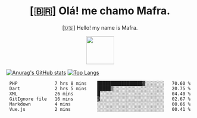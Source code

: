 
<!--Titulo-->           
<h1 align="center">
 [🇧🇷] Olá! me chamo Mafra.
</h1>
<p align="center">
 [🇺🇸] Hello! my name is Mafra.
</p>
<p align="center">
<img src="https://media3.giphy.com/media/hu9xj9UtxpoY3oytsh/giphy.gif?cid=ecf05e47xx6fyhk8nnij7i7v1wr8yoij8jabs4xuww5k8apm&rid=giphy.gif&ct=s" width="75" height="75"/>
</p>

<!--<pre>
    
</pre>-->

[![Anurag's GitHub stats](https://github-readme-stats.vercel.app/api?username=MafraLP&show_icons=true&theme=dracula)](https://github.com/anuraghazra/github-readme-stats)
[![Top Langs](https://github-readme-stats.vercel.app/api/top-langs/?username=anuraghazra&layout=compact&theme=dracula)](https://github.com/anuraghazra/github-readme-stats)

<div align="center">
<!--START_SECTION:waka-->

```text
PHP              7 hrs 8 mins    █████████████████▓░░░░░░░   70.60 %
Dart             2 hrs 5 mins    █████▒░░░░░░░░░░░░░░░░░░░   20.75 %
XML              26 mins         █░░░░░░░░░░░░░░░░░░░░░░░░   04.40 %
GitIgnore file   16 mins         ▓░░░░░░░░░░░░░░░░░░░░░░░░   02.67 %
Markdown         4 mins          ░░░░░░░░░░░░░░░░░░░░░░░░░   00.66 %
Vue.js           2 mins          ░░░░░░░░░░░░░░░░░░░░░░░░░   00.41 %
```

<!--END_SECTION:waka-->



